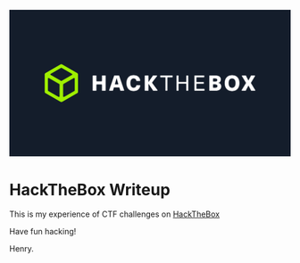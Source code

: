 ![Header.png](https://github.com/Henry1601/HackTheBox-Writeup/raw/main/Header.png)
# HackTheBox Writeup
This is my experience of CTF challenges on [HackTheBox](https://www.hackthebox.eu)

Have fun hacking!

Henry.
